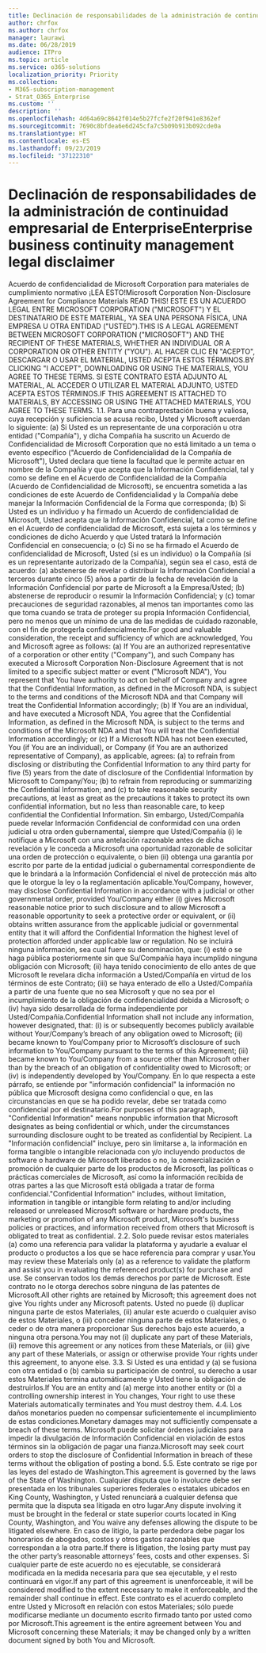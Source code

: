 ```yaml
---
title: Declinación de responsabilidades de la administración de continuidad empresarial de Enterprise
author: chrfox
ms.author: chrfox
manager: laurawi
ms.date: 06/28/2019
audience: ITPro
ms.topic: article
ms.service: o365-solutions
localization_priority: Priority
ms.collection:
- M365-subscription-management
- Strat_O365_Enterprise
ms.custom: ''
description: ''
ms.openlocfilehash: 4d64a69c8642f014e5b27fcfe2f20f941e8362ef
ms.sourcegitcommit: 7690c8bfdea6e6d245cfa7c5b09b913b092cde0a
ms.translationtype: HT
ms.contentlocale: es-ES
ms.lasthandoff: 09/23/2019
ms.locfileid: "37122310"
---
```

# <a name="enterprise-business-continuity-management-legal-disclaimer"></a><span data-ttu-id="a4116-102">Declinación de responsabilidades de la administración de continuidad empresarial de Enterprise</span><span class="sxs-lookup"><span data-stu-id="a4116-102">Enterprise business continuity management legal disclaimer</span></span>

<span data-ttu-id="a4116-103">Acuerdo de confidencialidad de Microsoft Corporation para materiales de cumplimiento normativo  ¡LEA ESTO!</span><span class="sxs-lookup"><span data-stu-id="a4116-103">Microsoft Corporation Non-Disclosure Agreement for Compliance Materials   READ THIS!</span></span> <span data-ttu-id="a4116-104">ESTE ES UN ACUERDO LEGAL ENTRE MICROSOFT CORPORATION ("MICROSOFT") Y EL DESTINATARIO DE ESTE MATERIAL, YA SEA UNA PERSONA FÍSICA, UNA EMPRESA U OTRA ENTIDAD ("USTED").</span><span class="sxs-lookup"><span data-stu-id="a4116-104">THIS IS A LEGAL AGREEMENT BETWEEN MICROSOFT CORPORATION ("MICROSOFT") AND THE RECIPIENT OF THESE MATERIALS, WHETHER AN INDIVIDUAL OR A CORPORATION OR OTHER ENTITY ("YOU").</span></span> <span data-ttu-id="a4116-105">AL HACER CLIC EN "ACEPTO", DESCARGAR O USAR EL MATERIAL, USTED ACEPTA ESTOS TÉRMINOS.</span><span class="sxs-lookup"><span data-stu-id="a4116-105">BY CLICKING "I ACCEPT", DOWNLOADING OR USING THE MATERIALS, YOU AGREE TO THESE TERMS.</span></span> <span data-ttu-id="a4116-106">SI ESTE CONTRATO ESTÁ ADJUNTO AL MATERIAL, AL ACCEDER O UTILIZAR EL MATERIAL ADJUNTO, USTED ACEPTA ESTOS TÉRMINOS.</span><span class="sxs-lookup"><span data-stu-id="a4116-106">IF THIS AGREEMENT IS ATTACHED TO MATERIALS, BY ACCESSING OR USING THE ATTACHED MATERIALS, YOU AGREE TO THESE TERMS.</span></span> <span data-ttu-id="a4116-107">1.</span><span class="sxs-lookup"><span data-stu-id="a4116-107">1.</span></span> <span data-ttu-id="a4116-108">Para una contraprestación buena y valiosa, cuya recepción y suficiencia se acusa recibo, Usted y Microsoft acuerdan lo siguiente: (a) Si Usted es un representante de una corporación u otra entidad ("Compañía"), y dicha Compañía ha suscrito un Acuerdo de Confidencialidad de Microsoft Corporation que no está limitado a un tema o evento específico ("Acuerdo de Confidencialidad de la Compañía de Microsoft"), Usted declara que tiene la facultad que le permite actuar en nombre de la Compañía y que acepta que la Información Confidencial, tal y como se define en el Acuerdo de Confidencialidad de la Compañía (Acuerdo de Confidencialidad de Microsoft), se encuentra sometida a las condiciones de este Acuerdo de Confidencialidad y la Compañía debe manejar la Información Confidencial de la Forma que corresponda; (b) Si Usted es un individuo y ha firmado un Acuerdo de confidencialidad de Microsoft, Usted acepta que la Información Confidencial, tal como se define en el Acuerdo de confidencialidad de Microsoft, está sujeta a los términos y condiciones de dicho Acuerdo y que Usted tratará la Información Confidencial en consecuencia; o (c) Si no se ha firmado el Acuerdo de confidencialidad de Microsoft, Usted (si es un individuo) o la Compañía (si es un representante autorizado de la Compañía), según sea el caso, está de acuerdo: (a) abstenerse de revelar o distribuir la Información Confidencial a terceros durante cinco (5) años a partir de la fecha de revelación de la Información Confidencial por parte de Microsoft a la Empresa/Usted; (b) abstenerse de reproducir o resumir la Información Confidencial; y (c) tomar precauciones de seguridad razonables, al menos tan importantes como las que toma cuando se trata de proteger su propia Información Confidencial, pero no menos que un mínimo de una de las medidas de cuidado razonable, con el fin de protegerla confidencialmente.</span><span class="sxs-lookup"><span data-stu-id="a4116-108">For good and valuable consideration, the receipt and sufficiency of which are  acknowledged, You and Microsoft agree as follows: (a) If You are an authorized representative of a corporation or other entity ("Company"), and such Company  has executed a Microsoft Corporation Non-Disclosure Agreement that is not limited to a specific subject matter or event ("Microsoft NDA"), You represent that  You have authority to act on behalf of Company and agree that the Confidential Information, as defined in the Microsoft NDA, is subject to the terms and  conditions of the Microsoft NDA and that Company will treat the Confidential Information accordingly; (b) If You are an individual, and have executed a  Microsoft NDA, You agree that the Confidential Information, as defined in the Microsoft NDA, is subject to the terms and conditions of the Microsoft NDA and  that You will treat the Confidential Information accordingly; or (c) If a Microsoft NDA has not been executed, You (if You are an individual), or Company (if You  are an authorized representative of Company), as applicable, agrees: (a) to refrain from disclosing or distributing the Confidential Information to any third party  for five (5) years from the date of disclosure of the Confidential Information by Microsoft to Company/You; (b) to refrain from reproducing or summarizing the  Confidential Information; and (c) to take reasonable security precautions, at least as great as the precautions it takes to protect its own confidential information,  but no less than reasonable care, to keep confidential the Confidential Information.</span></span> <span data-ttu-id="a4116-109">Sin embargo, Usted/Compañía puede revelar Información Confidencial de conformidad con una orden judicial u otra orden gubernamental, siempre que Usted/Compañía (i) le notifique a Microsoft con una antelación razonable antes de dicha revelación y le conceda a Microsoft una oportunidad razonable de solicitar una orden de protección o equivalente, o bien (ii) obtenga una garantía por escrito por parte de la entidad judicial o gubernamental correspondiente de que le brindará a la Información Confidencial el nivel de protección más alto que le otorgue la ley o la reglamentación aplicable.</span><span class="sxs-lookup"><span data-stu-id="a4116-109">You/Company, however, may disclose Confidential Information in  accordance with a judicial or other governmental order, provided You/Company either (i) gives Microsoft reasonable notice prior to such disclosure and to allow  Microsoft a reasonable opportunity to seek a protective order or equivalent, or (ii) obtains written assurance from the applicable judicial or governmental entity  that it will afford the Confidential Information the highest level of protection afforded under applicable law or regulation.</span></span> <span data-ttu-id="a4116-110">No se incluirá ninguna información, sea cual fuere su denominación, que: (i) esté o se haga pública posteriormente sin que Su/Compañía haya incumplido ninguna obligación con Microsoft; (ii) haya tenido conocimiento de ello antes de que Microsoft le revelara dicha información a Usted/Compañía en virtud de los términos de este Contrato; (iii) se haya enterado de ello a Usted/Compañía a partir de una fuente que no sea Microsoft y que no sea por el incumplimiento de la obligación de confidencialidad debida a Microsoft; o (iv) haya sido desarrollada de forma independiente por Usted/Compañía.</span><span class="sxs-lookup"><span data-stu-id="a4116-110">Confidential Information shall not  include any information, however designated, that: (i) is or subsequently becomes publicly available without Your/Company’s breach of any obligation owed to  Microsoft; (ii) became known to You/Company prior to Microsoft’s disclosure of such information to You/Company pursuant to the terms of this Agreement; (iii)  became known to You/Company from a source other than Microsoft other than by the breach of an obligation of confidentiality owed to Microsoft; or (iv) is  independently developed by You/Company.</span></span> <span data-ttu-id="a4116-111">En lo que respecta a este párrafo, se entiende por "información confidencial" la información no pública que Microsoft designa como confidencial o que, en las circunstancias en que se ha podido revelar, debe ser tratada como confidencial por el destinatario.</span><span class="sxs-lookup"><span data-stu-id="a4116-111">For purposes of this paragraph, "Confidential Information" means nonpublic information that Microsoft designates as being confidential or which, under the circumstances surrounding disclosure ought to be treated as confidential by Recipient.</span></span> <span data-ttu-id="a4116-112">La "Información confidencial" incluye, pero sin limitarse a, la información en forma tangible o intangible relacionada con y/o incluyendo productos de software o hardware de Microsoft liberados o no, la comercialización o promoción de cualquier parte de los productos de Microsoft, las políticas o prácticas comerciales de Microsoft, así como la información recibida de otras partes a las que Microsoft está obligada a tratar de forma confidencial.</span><span class="sxs-lookup"><span data-stu-id="a4116-112">"Confidential Information"  includes, without limitation, information in tangible or intangible form relating to and/or including released or unreleased Microsoft software or hardware  products, the marketing or promotion of any Microsoft product, Microsoft's business policies or practices, and information received from others that Microsoft  is obligated to treat as confidential.</span></span> <span data-ttu-id="a4116-113">2.</span><span class="sxs-lookup"><span data-stu-id="a4116-113">2.</span></span> <span data-ttu-id="a4116-114">Solo puede revisar estos materiales (a) como una referencia para validar la plataforma y ayudarle a evaluar el producto o productos a los que se hace referencia para comprar y usar.</span><span class="sxs-lookup"><span data-stu-id="a4116-114">You may review these Materials only (a) as a reference to validate the platform and assist you in evaluating the referenced product(s) for purchase and use.</span></span> <span data-ttu-id="a4116-115">Se conservan todos los demás derechos por parte de Microsoft. Este contrato no le otorga derechos sobre ninguna de las patentes de Microsoft.</span><span class="sxs-lookup"><span data-stu-id="a4116-115">All other rights are retained by Microsoft; this agreement does not give You rights under any Microsoft patents.</span></span> <span data-ttu-id="a4116-116">Usted no puede (i) duplicar ninguna parte de estos Materiales, (ii) anular este acuerdo o cualquier aviso de estos Materiales, o (iii) conceder ninguna parte de estos Materiales, o ceder o de otra manera proporcionar Sus derechos bajo este acuerdo, a ninguna otra persona.</span><span class="sxs-lookup"><span data-stu-id="a4116-116">You may not (i) duplicate any part of these Materials, (ii) remove this agreement or any notices from these Materials, or (iii) give any part of these Materials, or assign or otherwise provide Your rights under this agreement, to anyone else.</span></span> <span data-ttu-id="a4116-117">3.</span><span class="sxs-lookup"><span data-stu-id="a4116-117">3.</span></span> <span data-ttu-id="a4116-118">Si Usted es una entidad y (a) se fusiona con otra entidad o (b) cambia su participación de control, su derecho a usar estos Materiales termina automáticamente y Usted tiene la obligación de destruirlos.</span><span class="sxs-lookup"><span data-stu-id="a4116-118">If You are an entity and (a) merge into another entity or (b) a controlling ownership interest in You changes, Your right to use these Materials automatically terminates and You must destroy them.</span></span> <span data-ttu-id="a4116-119">4.</span><span class="sxs-lookup"><span data-stu-id="a4116-119">4.</span></span>  <span data-ttu-id="a4116-120">Los daños monetarios pueden no compensar suficientemente el incumplimiento de estas condiciones.</span><span class="sxs-lookup"><span data-stu-id="a4116-120">Monetary damages may not sufficiently compensate a breach of these terms.</span></span>  <span data-ttu-id="a4116-121">Microsoft puede solicitar órdenes judiciales para impedir la divulgación de Información Confidencial en violación de estos términos sin la obligación de pagar una fianza.</span><span class="sxs-lookup"><span data-stu-id="a4116-121">Microsoft may seek court orders to stop the disclosure of Confidential Information in breach of these terms without the obligation of posting a bond.</span></span>  <span data-ttu-id="a4116-122">5.</span><span class="sxs-lookup"><span data-stu-id="a4116-122">5.</span></span> <span data-ttu-id="a4116-123">Este contrato se rige por las leyes del estado de Washington.</span><span class="sxs-lookup"><span data-stu-id="a4116-123">This agreement is governed by the laws of the State of Washington.</span></span> <span data-ttu-id="a4116-124">Cualquier disputa que lo involucre debe ser presentada en los tribunales superiores federales o estatales ubicados en King County, Washington, y Usted renunciará a cualquier defensa que permita que la disputa sea litigada en otro lugar.</span><span class="sxs-lookup"><span data-stu-id="a4116-124">Any dispute involving it must be brought in the federal or state superior courts located in King County, Washington, and You waive any defenses allowing the dispute to be litigated elsewhere.</span></span> <span data-ttu-id="a4116-125">En caso de litigio, la parte perdedora debe pagar los honorarios de abogados, costos y otros gastos razonables que correspondan a la otra parte.</span><span class="sxs-lookup"><span data-stu-id="a4116-125">If there is litigation, the losing party must pay the other party’s reasonable attorneys’ fees, costs and other expenses.</span></span> <span data-ttu-id="a4116-126">Si cualquier parte de este acuerdo no es ejecutable, se considerará modificada en la medida necesaria para que sea ejecutable, y el resto continuará en vigor.</span><span class="sxs-lookup"><span data-stu-id="a4116-126">If any part of this agreement is unenforceable, it will be considered modified to the extent necessary to make it enforceable, and the remainder shall continue in effect.</span></span> <span data-ttu-id="a4116-127">Este contrato es el acuerdo completo entre Usted y Microsoft en relación con estos Materiales; sólo puede modificarse mediante un documento escrito firmado tanto por usted como por Microsoft.</span><span class="sxs-lookup"><span data-stu-id="a4116-127">This agreement is the entire agreement between You and Microsoft concerning these Materials; it may be changed only by a written document signed by both You and Microsoft.</span></span>

